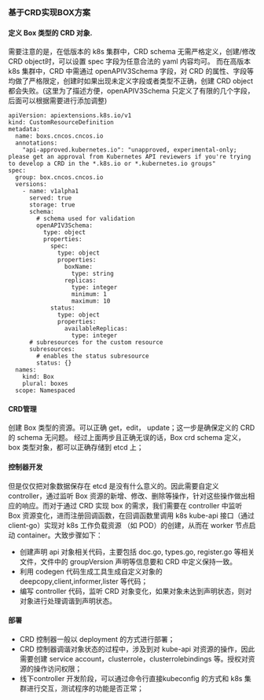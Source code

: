 ### 基于CRD实现BOX方案

#### 定义 Box 类型的 CRD 对象. 
需要注意的是，在低版本的 k8s 集群中，CRD schema 无需严格定义，创建/修改 CRD object时，可以设置 spec 字段为任意合法的 yaml 内容均可。
而在高版本 k8s 集群中，CRD 中需通过 openAPIV3Schema 字段，对 CRD 的属性、字段等均做了严格限定，创建时如果出现未定义字段或者类型不正确，创建 CRD object 都会失败。(这里为了描述方便，openAPIV3Schema 只定义了有限的几个字段，后面可以根据需要进行添加调整)

```
apiVersion: apiextensions.k8s.io/v1
kind: CustomResourceDefinition
metadata:
  name: boxs.cncos.cncos.io
  annotations:
    "api-approved.kubernetes.io": "unapproved, experimental-only; please get an approval from Kubernetes API reviewers if you're trying to develop a CRD in the *.k8s.io or *.kubernetes.io groups"
spec:
  group: box.cncos.cncos.io
  versions:
    - name: v1alpha1
      served: true
      storage: true
      schema:
        # schema used for validation
        openAPIV3Schema:
          type: object
          properties:
            spec:
              type: object
              properties:
                boxName:
                  type: string
                replicas:
                  type: integer
                  minimum: 1
                  maximum: 10
            status:
              type: object
              properties:
                availableReplicas:
                  type: integer
      # subresources for the custom resource
      subresources:
        # enables the status subresource
        status: {}
  names:
    kind: Box
    plural: boxes
  scope: Namespaced
```


#### CRD管理
创建 Box 类型的资源。可以正确 get，edit， update；这一步是确保定义的 CRD 的 schema 无问题。
经过上面两步且正确无误的话，Box crd schema 定义，box 类型对象，都可以正确存储到 etcd 上；

#### 控制器开发
但是仅仅把对象数据保存在 etcd 是没有什么意义的。因此需要自定义 controller，通过监听 Box 资源的新增、修改、删除等操作，针对这些操作做出相应的响应。而对于通过 CRD 实现 box 的需求，我们需要在 controller 中监听 Box 资源变化，进而注册回调函数，在回调函数里调用 k8s kube-api 接口（通过 client-go）实现对 k8s 工作负载资源 （如 POD）的创建，从而在 worker 节点启动 container。大致步骤如下：
- 创建声明 api 对象相关代码，主要包括 doc.go, types.go, register.go 等相关文件，文件中的 groupVersion 声明等信息要和 CRD 中定义保持一致。
- 利用 codegen 代码生成工具生成自定义对象的 deepcopy,client,informer,lister 等代码；
- 编写 controller 代码，监听 CRD 对象变化，如果对象未达到声明状态，则对对象进行处理调谐到声明状态。

#### 部署
- CRD 控制器一般以 deployment 的方式进行部署；
- CRD 控制器调谐对象状态的过程中，涉及到对 kube-api 对资源的操作，因此需要创建 service account，clusterrole，clusterrolebindings 等。授权对资源的操作访问权限；
- 线下controller 开发阶段，可以通过命令行直接kubeconfig 的方式和 k8s 集群进行交互，测试程序的功能是否正常；
